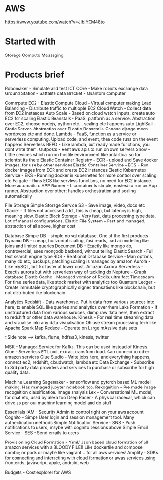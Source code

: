# AWS

https://www.youtube.com/watch?v=JIbIYCM48to

# Started with
Storage
Compute
Messaging

# Products brief

Robomaker - Simulate and test
IOT COre - Make robiots exchange data
Ground Station - Sattalite data
Bracket - Quantom computer

Commpute
EC2 - Elastic Compute Cloud - Virtual computer making
Load Balancing - Distribute traffic to multiople EC2
Cloud Watch - Collect data from EC2 instances 
Auto Scale - Based on cloud watch inputs, create auto EC2 for scaling
Elastic Beanstalk - PaaS, platform as a service. Abstraction over EC2, choose nodejs, python etc... scaling etc happens auto
LightSail - Static Server. Abstraction over ELastic Beanstalk. Choose django mean wordpress etc and done.
Lambda - FaaS, function as a service or serverless computing. Upload code, and event, then code runs on the event happens
Serverless REPO - Like lambda, but ready made functions, you dont write them.
Outposts - Rent aws apis to run on own servers
Snow - Little devices which run on hostile environment like antartica, so for scientist its there
Elastic Container Registry - ECR - upload and Save docker images, for use by other services
Elastic Container Service - ECS - Run docker images from ECR and create EC2 instances
Elestic Kubernetes Service - EKS - Running docker in kubernetes for more control over scaling etc 
Fargate - Runs ECS like servless functions, no need for EC2 instance. More automation.
APP Runner - If container is simple, easiest to run on App runner. Abstraction over other; handles orchestration and scaling automatically

File Storage
Simple Storage Service S3 -  Save image, video, docs etc
Glacier - If files not accessed a lot, this is cheap, but latency is high, meaning slow.
Elastic Block Storage - Very fast, data processing type data. Lot of manual configurations.
Elastic File System - Fast and managed, abstaction of all above, higher cost

Database
Simple DB - simple no sql database. One of the first products
Dynamo DB - cheap, horizontal scaling, fast reads, bad at modeling like joins and limited queries
Document DB - Exactly like mongo db, controvercial, uses mongodb backend, without telling
Elastic Search - Full text search engine type
RDS - Relational Database Service - Man options, many db etc; backups, patching scaling is managed by amazon
Aurora - Like mySQL, but 5x faster at lower cost.
    Amazon Aurora Serverless - Exactly aurora but with serverless way of tackling db
Neptune - Graph database
Elastic Cache - Managed version of Redis; ultra fast
Timestream - For time series data, like stock market with analytics too
Quantum Ledger - Create immutable cryptographically signed transations like blockchain, but not distributed like blockchain
 
Analytics
Redshift - Data warehouse. Put in data from various sources into here, to enable SQL like queries and analytics over them
Lake Formation - If unstructured data from various soruces, dump raw data here, then extract to redshift or other data warehouse.
Kinesis - For real time streaming data and visualise into any data visualisation OR use stream processing tech like Apache Spark
Map Reduce - Operate on Large mAssive data sets

::Side note --> kafka, flume, hdfs/s3, kinesis, twitter

MSK - Managed Service for Kafka. This can be used instead of Kinesis.
Glue - Serverless ETL tool, extract transform load. Can connect to other amazon services
    Glue Studio - Write jobs here, and everything happens, connect ec2, redshift, cloudwatch, lambda etc
Data Exchange - Subscribe to 3rd party data providers and services to purchase or subscribe for high quality data.

Machine Learning
Sagemaker - tensorflow and pytorch based ML model making. Has managed jupyter notebook too.
Rekognition - Pre made image recognition classification. Image analysis
Lex - Conversational ML model, for chat etc, used by alexa too
Deep Racer - A physical racecar, which can drive as per our machine learning model and do stuff

Essentials
IAM - Security Admin to control right on your aws account
Cognito - Simpe User login and session management tool. Many authentication methods
Simple Notification Service - SNS - Push notifications to users, maybe with cognito sessions above
Simple Email Service - SES - Send emails to users

Provisioning
Cloud Formation - Yaml/ Json based cloud formation of all amazon services with a BLOODY FILE!! Like dockerfile and compose combo; or pods or maybe like vagrant... for all aws services!
Amplify - SDKs for connecting and interacting with cloud formation or awas services using frontends, javascript, apple, android, web 

Budgets - Cost explorer for AWS


